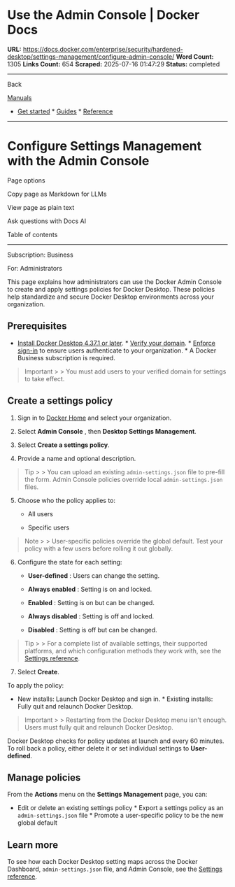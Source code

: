 # Use the Admin Console | Docker Docs

**URL:** https://docs.docker.com/enterprise/security/hardened-desktop/settings-management/configure-admin-console/
**Word Count:** 1305
**Links Count:** 654
**Scraped:** 2025-07-16 01:47:29
**Status:** completed

---

Back

[Manuals](https://docs.docker.com/manuals/)

  * [Get started](https://docs.docker.com/get-started/)   * [Guides](https://docs.docker.com/guides/)   * [Reference](https://docs.docker.com/reference/)

* * *

# Configure Settings Management with the Admin Console

Page options

Copy page as Markdown for LLMs

View page as plain text

Ask questions with Docs AI

Table of contents

* * *

Subscription: Business

For: Administrators

This page explains how administrators can use the Docker Admin Console to create and apply settings policies for Docker Desktop. These policies help standardize and secure Docker Desktop environments across your organization.

## Prerequisites

  * [Install Docker Desktop 4.37.1 or later](https://docs.docker.com/desktop/release-notes/).   * [Verify your domain](https://docs.docker.com/enterprise/security/single-sign-on/configure/#step-one-add-and-verify-your-domain).   * [Enforce sign-in](https://docs.docker.com/enterprise/security/enforce-sign-in/) to ensure users authenticate to your organization.   * A Docker Business subscription is required.

> Important >  > You must add users to your verified domain for settings to take effect.

## Create a settings policy

  1. Sign in to [Docker Home](https://app.docker.com/) and select your organization.

  2. Select **Admin Console** , then **Desktop Settings Management**.

  3. Select **Create a settings policy**.

  4. Provide a name and optional description.

> Tip >  > You can upload an existing `admin-settings.json` file to pre-fill the form. Admin Console policies override local `admin-settings.json` files.

  5. Choose who the policy applies to:

     * All users

     * Specific users

> Note >  > User-specific policies override the global default. Test your policy with a few users before rolling it out globally.

  6. Configure the state for each setting:

     * **User-defined** : Users can change the setting.

     * **Always enabled** : Setting is on and locked.

     * **Enabled** : Setting is on but can be changed.

     * **Always disabled** : Setting is off and locked.

     * **Disabled** : Setting is off but can be changed.

> Tip >  > For a complete list of available settings, their supported platforms, and which configuration methods they work with, see the [Settings reference](https://docs.docker.com/enterprise/security/hardened-desktop/settings-management/settings-reference/).

  7. Select **Create**.

To apply the policy:

  * New installs: Launch Docker Desktop and sign in.   * Existing installs: Fully quit and relaunch Docker Desktop.

> Important >  > Restarting from the Docker Desktop menu isn't enough. Users must fully quit and relaunch Docker Desktop.

Docker Desktop checks for policy updates at launch and every 60 minutes. To roll back a policy, either delete it or set individual settings to **User-defined**.

## Manage policies

From the **Actions** menu on the **Settings Management** page, you can:

  * Edit or delete an existing settings policy   * Export a settings policy as an `admin-settings.json` file   * Promote a user-specific policy to be the new global default

## Learn more

To see how each Docker Desktop setting maps across the Docker Dashboard, `admin-settings.json` file, and Admin Console, see the [Settings reference](https://docs.docker.com/enterprise/security/hardened-desktop/settings-management/settings-reference/).